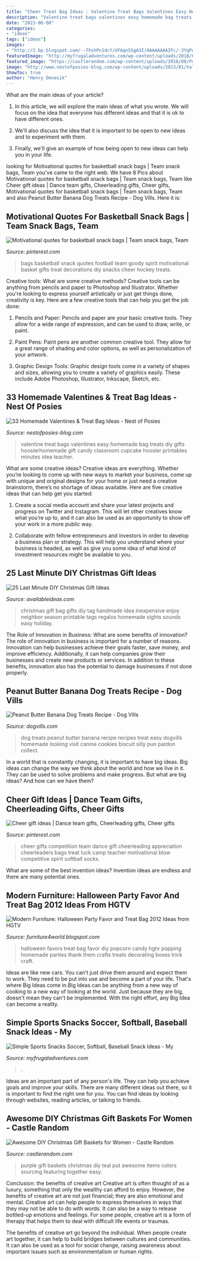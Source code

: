 ```yaml
---
title: "Cheer Treat Bag Ideas : Valentine Treat Bags Valentines Easy Homemade Bag Treats Diy Gifts Hoosierhomemade Gift Candy Classroom Cupcake Hoosier Printables Minutes Idea Teacher"
description: "Valentine treat bags valentines easy homemade bag treats diy gifts hoosierhomemade gift candy classroom cupcake hoosier printables minutes idea teacher"
date: "2023-06-08"
categories:
- "ideas"
tags: ["ideas"]
images:
- "http://2.bp.blogspot.com/--7hshPn1dcY/UFAqn5SgA3I/AAAAAAAAIFc/-3YqPdqvXHw/s1600/Halloween-Party-Favor-Treat-Bag-2013-Ideas-14.jpg"
featuredImage: "http://myfrugaladventures.com/wp-content/uploads/2018/08/Soccer-snack-idea.jpg"
featured_image: "https://castlerandom.com/wp-content/uploads/2018/08/Purple-Teal.jpg"
image: "http://www.nestofposies-blog.com/wp-content/uploads/2013/01/Valentine-Treat-Bags.V.words_.jpg"
ShowToc: true
author: "Henry Denesik"
---
```



What are the main ideas of your article?
1. In this article, we will explore the main ideas of what you wrote. We will focus on the idea that everyone has different ideas and that it is ok to have different ones.
2. We'll also discuss the idea that it is important to be open to new ideas and to experiment with them.

3. Finally, we'll give an example of how being open to new ideas can help you in your life.

	

		
looking for Motivational quotes for basketball snack bags | Team snack bags, Team you've came to the right web. We have 8 Pics about Motivational quotes for basketball snack bags | Team snack bags, Team like Cheer gift ideas | Dance team gifts, Cheerleading gifts, Cheer gifts, Motivational quotes for basketball snack bags | Team snack bags, Team and also Peanut Butter Banana Dog Treats Recipe - Dog Vills. Here it is:
		
    
## Motivational Quotes For Basketball Snack Bags | Team Snack Bags, Team

<img loading=lazy src="https://i.pinimg.com/736x/8f/d5/fd/8fd5fd5f27bd762e2f371e14c871f134--snack-bags-treat-bags.jpg" onerror="this.onerror=null;this.src='https://tse1.mm.bing.net/th?id=OIP.Y6TLmSuSfR1EnMr6TAgc-AHaJ3&amp;pid=15.1';" alt="Motivational quotes for basketball snack bags | Team snack bags, Team">

_Source: pinterest.com_

>bags basketball snack quotes football team goody spirit motivational basket gifts treat decorations diy snacks cheer hockey treats. 

	

Creative tools: What are some creative methods?
Creative tools can be anything from pencils and paper to Photoshop and Illustrator. Whether you're looking to express yourself artistically or just get things done, creativity is key. Here are a few creative tools that can help you get the job done:
1. Pencils and Paper: Pencils and paper are your basic creative tools. They allow for a wide range of expression, and can be used to draw, write, or paint.

2. Paint Pens: Paint pens are another common creative tool. They allow for a great range of shading and color options, as well as personalization of your artwork.

3. Graphic Design Tools: Graphic design tools come in a variety of shapes and sizes, allowing you to create a variety of graphics easily. These include Adobe Photoshop, Illustrator, Inkscape, Sketch, etc.

    
## 33 Homemade Valentines &amp; Treat Bag Ideas - Nest Of Posies

<img loading=lazy src="http://www.nestofposies-blog.com/wp-content/uploads/2013/01/Valentine-Treat-Bags.V.words_.jpg" onerror="this.onerror=null;this.src='https://tse1.mm.bing.net/th?id=OIP.u6EZUl81cNSt70PymBb3UQHaLG&amp;pid=15.1';" alt="33 Homemade Valentines &amp; Treat Bag Ideas - Nest of Posies">

_Source: nestofposies-blog.com_

>valentine treat bags valentines easy homemade bag treats diy gifts hoosierhomemade gift candy classroom cupcake hoosier printables minutes idea teacher. 

	

What are some creative ideas?
Creative ideas are everything. Whether you’re looking to come up with new ways to market your business, come up with unique and original designs for your home or just need a creative brainstorm, there’s no shortage of ideas available. Here are five creative ideas that can help get you started:
1. Create a social media account and share your latest projects and progress on Twitter and Instagram. This will let other creatives know what you’re up to, and it can also be used as an opportunity to show off your work in a more public way.

2. Collaborate with fellow entrepreneurs and investors in order to develop a business plan or strategy. This will help you understand where your business is headed, as well as give you some idea of what kind of investment resources might be available to you.


    
## 25 Last Minute DIY Christmas Gift Ideas

<img loading=lazy src="http://www.availableideas.com/wp-content/uploads/2015/11/Christmas-Gift-Ideas-7.jpg" onerror="this.onerror=null;this.src='https://tse4.mm.bing.net/th?id=OIP.shA6tvp2tf_XpzW22xxGqAHaLH&amp;pid=15.1';" alt="25 Last Minute DIY Christmas Gift Ideas">

_Source: availableideas.com_

>christmas gift bag gifts diy tag handmade idea inexpensive enjoy neighbor season printable tags regalos homemade sights sounds easy holiday. 

	

The Role of Innovation in Business: What are some benefits of innovation?
The role of innovation in business is important for a number of reasons. Innovation can help businesses achieve their goals faster, save money, and improve efficiency. Additionally, it can help companies grow their businesses and create new products or services. In addition to these benefits, innovation also has the potential to damage businesses if not done properly.

    
## Peanut Butter Banana Dog Treats Recipe - Dog Vills

<img loading=lazy src="https://www.dogvills.com/wp-content/uploads/2015/01/Banana-Peanut-Butter-Dog-Treats.jpg" onerror="this.onerror=null;this.src='https://tse2.mm.bing.net/th?id=OIP.Jr4WskoI6gs5g3Oi7ir8nwHaLH&amp;pid=15.1';" alt="Peanut Butter Banana Dog Treats Recipe - Dog Vills">

_Source: dogvills.com_

>dog treats peanut butter banana recipe recipes treat easy dogvills homemade looking visit canine cookies biscuit silly pun pardon collect. 

	

In a world that is constantly changing, it is important to have big ideas. Big ideas can change the way we think about the world and how we live in it. They can be used to solve problems and make progress. But what are big ideas? And how can we have them?

    
## Cheer Gift Ideas | Dance Team Gifts, Cheerleading Gifts, Cheer Gifts

<img loading=lazy src="https://i.pinimg.com/736x/f1/5b/94/f15b947068c6373a7939c64d0ef1f325.jpg" onerror="this.onerror=null;this.src='https://tse1.mm.bing.net/th?id=OIP.h1zk5p8trgptga8QNndjaAHaNL&amp;pid=15.1';" alt="Cheer gift ideas | Dance team gifts, Cheerleading gifts, Cheer gifts">

_Source: pinterest.com_

>cheer gifts competition team dance gift cheerleading appreciation cheerleaders bags treat luck camp teacher motivational blow competitive spirit softball socks. 

	

What are some of the best invention ideas?
Invention ideas are endless and there are many potential ones.

    
## Modern Furniture: Halloween Party Favor And Treat Bag 2012 Ideas From HGTV

<img loading=lazy src="http://2.bp.blogspot.com/--7hshPn1dcY/UFAqn5SgA3I/AAAAAAAAIFc/-3YqPdqvXHw/s1600/Halloween-Party-Favor-Treat-Bag-2013-Ideas-14.jpg" onerror="this.onerror=null;this.src='https://tse3.mm.bing.net/th?id=OIP.ifgaSIDOv8vxRWAeSm3ppQHaJ7&amp;pid=15.1';" alt="Modern Furniture: Halloween Party Favor and Treat Bag 2012 Ideas from HGTV">

_Source: furniture4world.blogspot.com_

>halloween favors treat bag favor diy popcorn candy hgtv popping homemade parties thank them crafts treats decorating boxes trick craft. 

	

Ideas are like new cars. You can't just drive them around and expect them to work. They need to be put into use and become a part of your life. That's where Big Ideas come in.Big Ideas can be anything from a new way of cooking to a new way of looking at the world. Just because they are big, doesn't mean they can't be implemented. With the right effort, any Big Idea can become a reality.

    
## Simple Sports Snacks Soccer, Softball, Baseball Snack Ideas - My

<img loading=lazy src="http://myfrugaladventures.com/wp-content/uploads/2018/08/Soccer-snack-idea.jpg" onerror="this.onerror=null;this.src='https://tse2.mm.bing.net/th?id=OIP.-mSSbmki8dRMwGHSJD75vwHaKO&amp;pid=15.1';" alt="Simple Sports Snacks Soccer, Softball, Baseball Snack Ideas - My">

_Source: myfrugaladventures.com_

>. 

	

Ideas are an important part of any person's life. They can help you achieve goals and improve your skills. There are many different ideas out there, so it is important to find the right one for you. You can find ideas by looking through websites, reading articles, or talking to friends.

    
## Awesome DIY Christmas Gift Baskets For Women - Castle Random

<img loading=lazy src="https://castlerandom.com/wp-content/uploads/2018/08/Purple-Teal.jpg" onerror="this.onerror=null;this.src='https://tse3.mm.bing.net/th?id=OIP.trw4RXPhp8Ld6R-leE4ilQHaJ4&amp;pid=15.1';" alt="Awesome DIY Christmas Gift Baskets for Women - Castle Random">

_Source: castlerandom.com_

>purple gift baskets christmas diy teal put awesome items colors sourcing featuring together easy. 

	

Conclusion: the benefits of creative art
Creative art is often thought of as a luxury, something that only the wealthy can afford to enjoy. However, the benefits of creative art are not just financial; they are also emotional and mental.
Creative art can help people to express themselves in ways that they may not be able to do with words. It can also be a way to release bottled-up emotions and feelings. For some people, creative art is a form of therapy that helps them to deal with difficult life events or traumas.

The benefits of creative art go beyond the individual. When people create art together, it can help to build bridges between cultures and communities. It can also be used as a tool for social change, raising awareness about important issues such as environmentalism or human rights.

